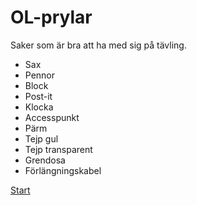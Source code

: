 # OL-prylar
Saker som är bra att ha med sig på tävling.
- Sax
- Pennor
- Block
- Post-it
- Klocka
- Accesspunkt
- Pärm
- Tejp gul
- Tejp transparent
- Grendosa
- Förlängningskabel

[Start](./index.html "Tillbaks till start")
